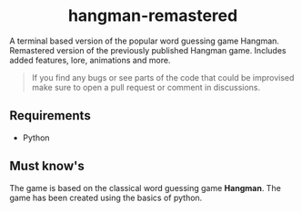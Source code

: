 # <center>hangman-remastered</center>

A terminal based version of the popular word guessing game Hangman. Remastered version of the previously published Hangman game. Includes added features, lore, animations and more.

> If you find any bugs or see parts of the code that could be improvised make sure to open a pull request or comment in discussions.

## Requirements
- Python

## Must know's
The game is based on the classical word guessing game **Hangman**. The game has been created using the basics of python. 